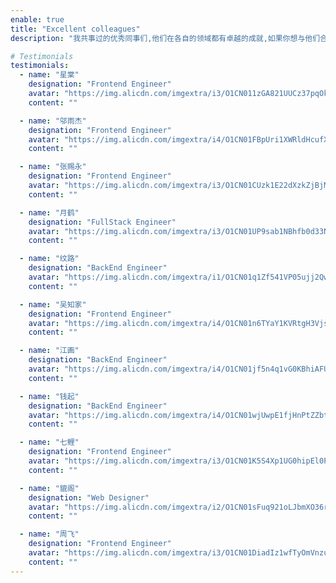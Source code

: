 ```yaml
---
enable: true
title: "Excellent colleagues"
description: "我共事过的优秀同事们,他们在各自的领域都有卓越的成就,如果你想与他们合作,可以留言先联系我,."

# Testimonials
testimonials:
  - name: "星棠"
    designation: "Frontend Engineer"
    avatar: "https://img.alicdn.com/imgextra/i3/O1CN011zGA821UUCz37pqOk_!!6000000002520-2-tps-630-618.png"
    content: ""

  - name: "邬雨杰"
    designation: "Frontend Engineer"
    avatar: "https://img.alicdn.com/imgextra/i4/O1CN01FBpUri1XWRldHcufX_!!6000000002931-2-tps-624-598.png"
    content: ""

  - name: "张赐永"
    designation: "Frontend Engineer"
    avatar: "https://img.alicdn.com/imgextra/i3/O1CN01CUzk1E22dXzkZjBjM_!!6000000007143-2-tps-546-604.png"
    content: ""

  - name: "月鹤"
    designation: "FullStack Engineer"
    avatar: "https://img.alicdn.com/imgextra/i3/O1CN01UP9sab1NBhfb0d33N_!!6000000001532-2-tps-624-618.png"
    content: ""

  - name: "纹路"
    designation: "BackEnd Engineer"
    avatar: "https://img.alicdn.com/imgextra/i1/O1CN01q1Zf541VP05ujj2Qw_!!6000000002644-2-tps-622-620.png"
    content: ""

  - name: "吴知家"
    designation: "Frontend Engineer"
    avatar: "https://img.alicdn.com/imgextra/i4/O1CN01n6TYaY1KVRtgH3Vjs_!!6000000001169-2-tps-222-236.png"
    content: ""

  - name: "江画"
    designation: "BackEnd Engineer"
    avatar: "https://img.alicdn.com/imgextra/i4/O1CN01jf5n4q1vG0KBhiAFU_!!6000000006144-2-tps-618-614.png"
    content: ""

  - name: "钱起"
    designation: "BackEnd Engineer"
    avatar: "https://img.alicdn.com/imgextra/i4/O1CN01wjUwpE1fjHnPtZZbt_!!6000000004042-2-tps-182-174.png"
    content: ""

  - name: "七鲤"
    designation: "Frontend Engineer"
    avatar: "https://img.alicdn.com/imgextra/i3/O1CN01K5S4Xp1UG0hipEl0P_!!6000000002489-2-tps-622-618.png"
    content: ""

  - name: "貔阁"
    designation: "Web Designer"
    avatar: "https://img.alicdn.com/imgextra/i2/O1CN01sFuq921oLJbmXO36r_!!6000000005208-2-tps-614-620.png"
    content: ""

  - name: "周飞"
    designation: "Frontend Engineer"
    avatar: "https://img.alicdn.com/imgextra/i3/O1CN01DiadIz1wfTyOmVnzu_!!6000000006335-2-tps-248-248.png"
    content: ""
---
```

